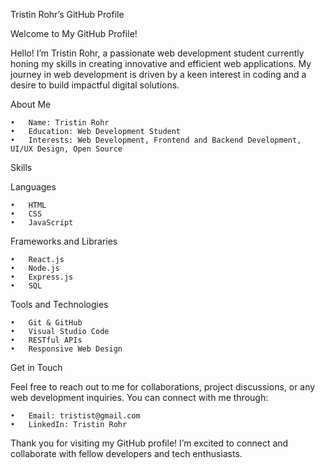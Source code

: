 Tristin Rohr’s GitHub Profile

Welcome to My GitHub Profile!

Hello! I’m Tristin Rohr, a passionate web development student currently honing my skills in creating innovative and efficient web applications. My journey in web development is driven by a keen interest in coding and a desire to build impactful digital solutions.

About Me

	•	Name: Tristin Rohr
	•	Education: Web Development Student
	•	Interests: Web Development, Frontend and Backend Development, UI/UX Design, Open Source

Skills

Languages

	•	HTML
	•	CSS
	•	JavaScript

Frameworks and Libraries

	•	React.js
	•	Node.js
	•	Express.js
 	•	SQL

Tools and Technologies

	•	Git & GitHub
	•	Visual Studio Code
	•	RESTful APIs
	•	Responsive Web Design


Get in Touch

Feel free to reach out to me for collaborations, project discussions, or any web development inquiries. You can connect with me through:

	•	Email: tristist@gmail.com
	•	LinkedIn: Tristin Rohr

Thank you for visiting my GitHub profile! I’m excited to connect and collaborate with fellow developers and tech enthusiasts.
